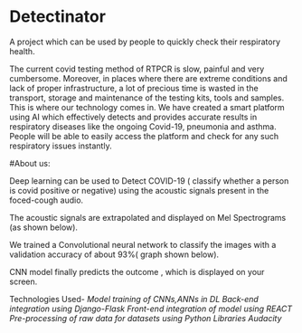 
# Detectinator
A project which can be used by people to quickly check their respiratory health.

The current covid testing method of RTPCR is slow, painful and very cumbersome. Moreover, in places where there are extreme conditions and lack of proper infrastructure, a lot of precious time is wasted in the transport, storage and maintenance of the testing kits, tools and samples.
This is where our technology comes in. We have created a smart platform using AI which effectively detects and provides accurate results in respiratory diseases like the ongoing Covid-19, pneumonia and asthma. 
People will be able to easily access the platform and check for any such respiratory issues instantly.

#About us:

Deep learning can be used to Detect COVID-19 ( classify whether a person is covid positive or negative) using the acoustic signals present in the foced-cough audio.

The acoustic signals are extrapolated and displayed on Mel Spectrograms (as shown below).

We trained a Convolutional neural network to classify the images with a validation accuracy of about 93%( graph shown below).

CNN model finally predicts the outcome , which is displayed on your screen.

Technologies Used-
*Model training of CNNs,ANNs in DL* 
*Back-end integration using Django-Flask*
*Front-end integration of model using REACT* 
*Pre-processing of raw data for datasets using Python Libraries*
*Audacity* 

